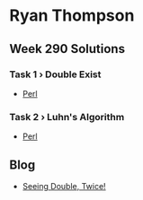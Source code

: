 # Ryan Thompson

## Week 290 Solutions

### Task 1 › Double Exist

 * [Perl](perl/ch-1.pl)

### Task 2 › Luhn's Algorithm

 * [Perl](perl/ch-2.pl)

## Blog

 * [Seeing Double, Twice!](https://ry.ca/2024/10/pwc-290-seeing-double-twice/)
